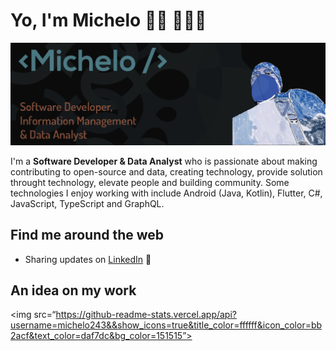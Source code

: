 # Yo, I'm Michelo 👋🏾 👩🏾‍💻


<img  src="https://github.com/michelo243/michelo243/blob/main/github_knowme.png"  alt="banner that says Michelo - software Developer, Information Management and Data Analyst alongside a cartoon illustration of Me in Ninja mode">

I'm a **Software Developer & Data Analyst** who is passionate about making contributing to open-source and data, creating technology, provide solution throught technology, elevate people and building community. Some technologies I enjoy working with include Android (Java, Kotlin), Flutter, C#, JavaScript, TypeScript and GraphQL. 

## Find me around the web

- Sharing updates on <a  href="https://www.linkedin.com/in/michelo243/">LinkedIn</a> 💼

## An idea on my work

<img src=“https://github-readme-stats.vercel.app/api?username=michelo243&&show_icons=true&title_color=ffffff&icon_color=bb2acf&text_color=daf7dc&bg_color=151515”>
